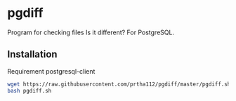 # pgdiff
Program for checking files Is it different? For PostgreSQL.

## Installation

Requirement postgresql-client

```bash
wget https://raw.githubusercontent.com/prtha112/pgdiff/master/pgdiff.sh
bash pgdiff.sh
```
